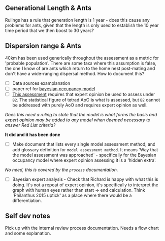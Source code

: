 ## Generational Length & Ants

Rulings has a rule that generation length is 1 year - does this cause any problems for ants, given that the length is only used to establish the 10 year time period that we then boost to 30 years?

## Dispersion range & Ants

40km has been used generically throughout the assessment as a metric for 'probable population'. There are some taxa where this assumption is false, the one I know of are ants which return to the home nest post-mating and don't have a wide-ranging dispersal method. How to document this?

- [ ] Data sources examplanation
- [ ] paper ref for [bayesian occupancy model](./model.md#bayesian-occupancy-trend)
- [ ] [This assessment](./process/raw_data.md) requires that expert opinion be used to assess under `B2`. The statistical figure of tetrad AoO is what is assessed, but `B2` cannot be addressed with purely AoO and requires expert opinion as well.

*Does this need a ruling to state that the model is what forms the basis and expert opinion may be added to any model when deemed necessary to answer Red List criteria?*

**It did and it has been done**

- [ ] Make document that lists every single model assessment method, and add glossary definition for `model assessment method`. It means 'Way that the model assessment was approached' - specifically for the Bayesian occupancy model where expert opinion assessing it is a 'hidden extra'.

*No need, this is covered by the `process` documentation.*

- [ ] Bayesian expert analysis - Check that Richard is happy with what this is doing. It's not a repeat of expert opinion, it's specifically to interpret the graph with human eyes rather than start -> end calculation. Think 'Philanthus 2015 uptick' as a place where there would be a differentiation.

## Self dev notes
Pick up with the internal review process documentation. Needs a flow chart and some explanation.